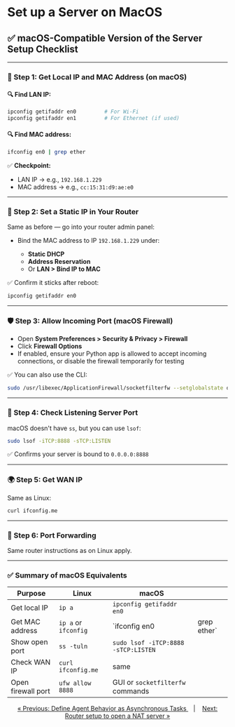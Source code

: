 # Set up a Server on MacOS


## ✅ macOS-Compatible Version of the Server Setup Checklist

---

### 🧩 Step 1: Get Local IP and MAC Address (on macOS)

#### 🔍 Find LAN IP:

```bash
ipconfig getifaddr en0         # For Wi-Fi
ipconfig getifaddr en1         # For Ethernet (if used)
```

#### 🔍 Find MAC address:

```bash
ifconfig en0 | grep ether
```

✅ **Checkpoint:**

* LAN IP → e.g., `192.168.1.229`
* MAC address → e.g., `cc:15:31:d9:ae:e0`

---

### 📡 Step 2: Set a Static IP in Your Router

Same as before — go into your router admin panel:

* Bind the MAC address to IP `192.168.1.229` under:

  * **Static DHCP**
  * **Address Reservation**
  * Or **LAN > Bind IP to MAC**

✅ Confirm it sticks after reboot:

```bash
ipconfig getifaddr en0
```

---

### 🛡️ Step 3: Allow Incoming Port (macOS Firewall)

* Open **System Preferences > Security & Privacy > Firewall**
* Click **Firewall Options**
* If enabled, ensure your Python app is allowed to accept incoming connections, or disable the firewall temporarily for testing

✅ You can also use the CLI:

```bash
sudo /usr/libexec/ApplicationFirewall/socketfilterfw --setglobalstate off   # disables firewall
```

---

### 📶 Step 4: Check Listening Server Port

macOS doesn't have `ss`, but you can use `lsof`:

```bash
sudo lsof -iTCP:8888 -sTCP:LISTEN
```

✅ Confirms your server is bound to `0.0.0.0:8888`

---

### 🌍 Step 5: Get WAN IP

Same as Linux:

```bash
curl ifconfig.me
```

---

### 🔁 Step 6: Port Forwarding

Same router instructions as on Linux apply.

---

### ✅ Summary of macOS Equivalents

| Purpose            | Linux                | macOS                               |              |
| ------------------ | -------------------- | ----------------------------------- | ------------ |
| Get local IP       | `ip a`               | `ipconfig getifaddr en0`            |              |
| Get MAC address    | `ip a` or `ifconfig` | \`ifconfig en0                      | grep ether\` |
| Show open port     | `ss -tuln`           | `sudo lsof -iTCP:8888 -sTCP:LISTEN` |              |
| Check WAN IP       | `curl ifconfig.me`   | same                                |              |
| Open firewall port | `ufw allow 8888`     | GUI or `socketfilterfw` commands    |              |



<p align="center">
<a href="setup_linux.md">&laquo; Previous: Define Agent Behavior as Asynchronous Tasks
 </a> &nbsp;&nbsp;&nbsp;|&nbsp;&nbsp;&nbsp; <a href="to_internet.md">Next: Router setup to open a NAT server &raquo;</a>
</p>